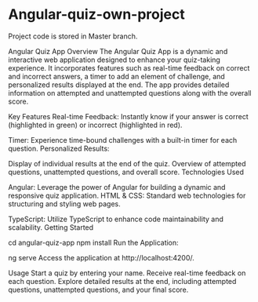 # Angular-quiz-own-project

Project code is stored in Master branch.

Angular Quiz App
Overview
The Angular Quiz App is a dynamic and interactive web application designed to enhance your quiz-taking experience. It incorporates features such as real-time feedback on correct and incorrect answers, a timer to add an element of challenge, and personalized results displayed at the end. The app provides detailed information on attempted and unattempted questions along with the overall score.

Key Features
Real-time Feedback:
Instantly know if your answer is correct (highlighted in green) or incorrect (highlighted in red).

Timer:
Experience time-bound challenges with a built-in timer for each question.
Personalized Results:

Display of individual results at the end of the quiz.
Overview of attempted questions, unattempted questions, and overall score.
Technologies Used

Angular:
Leverage the power of Angular for building a dynamic and responsive quiz application.
HTML & CSS:
Standard web technologies for structuring and styling web pages.

TypeScript:
Utilize TypeScript to enhance code maintainability and scalability.
Getting Started

cd angular-quiz-app
npm install
Run the Application:

ng serve
Access the application at http://localhost:4200/.

Usage
Start a quiz by entering your name.
Receive real-time feedback on each question.
Explore detailed results at the end, including attempted questions, unattempted questions, and your final score.
